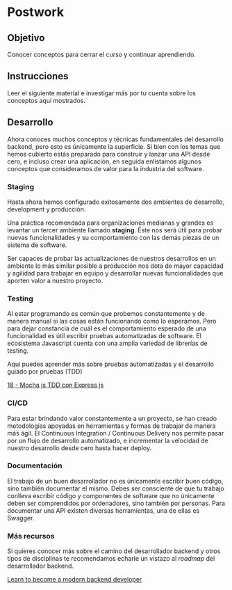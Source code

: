 # Postwork

## Objetivo

Conocer conceptos para cerrar el curso y continuar aprendiendo.

## Instrucciones

Leer el siguiente material e investigar más por tu cuenta sobre los conceptos aquí mostrados.

## Desarrollo

Ahora conoces muchos conceptos y técnicas fundamentales del desarrollo backend, pero esto es únicamente la superficie. Si bien con los temas que hemos cubierto estás preparado para construir y lanzar una API desde cero, e incluso crear una aplicación, en seguida enlistamos algunos conceptos que consideramos de valor para la industria del software.

### Staging

Hasta ahora hemos configurado exitosamente dos ambientes de desarrollo, development y producción. 

Una práctica recomendada para organizaciones medianas y grandes es levantar un tercer ambiente llamado **staging**. Éste nos será útil para probar nuevas funcionalidades y su comportamiento con las demás piezas de un sistema de software.

Ser capaces de probar las actualizaciones de nuestros desarrollos en un ambiente lo más similar posible a producción nos dota de mayor capacidad y agilidad  para trabajar en equipo y desarrollar nuevas funcionalidades que aporten valor a nuestro proyecto.

### Testing

Al estar programando es común que probemos constantemente y de manera manual si las cosas están funcionando como lo esperamos. Pero para dejar constancia de cuál es el comportamiento esperado de una funcionalidad es útil escribir pruebas automatizadas de software. El ecosistema Javascript cuenta con una amplia variedad de librerías de testing.

Aquí puedes aprender más sobre pruebas automatizadas y el desarrollo guiado por pruebas (TDD)

[18 - Mocha js TDD con Express js](https://www.youtube.com/watch?v=CXKd5X-DKJA)

### CI/CD

Para estar brindando valor constantemente a un proyecto, se han creado metodologías apoyadas en herramientas y formas de trabajar de manera más ágil. El Continuous Integration / Continuous Delivery nos permite pasar por un flujo de desarrollo automatizado, e incrementar la velocidad de nuestro desarrollo desde cero hasta hacer deploy.

### Documentación

El trabajo de un buen desarrollador no es únicamente escribir buen código, sino también documentar el mismo. Debes ser consciente de que tu trabajo conlleva escribir código y componentes de software que no únicamente deben ser comprendidos por ordenadores, sino también por personas. Para documentar una API existen diversas herramientas, una de ellas es Swagger.

### Más recursos

Si quieres conocer más sobre el camino del desarrollador backend y otros tipos de disciplinas te recomendamos echarle un vistazo al *roadmap* del desarrollador backend.

[Learn to become a modern backend developer](https://roadmap.sh/backend)
